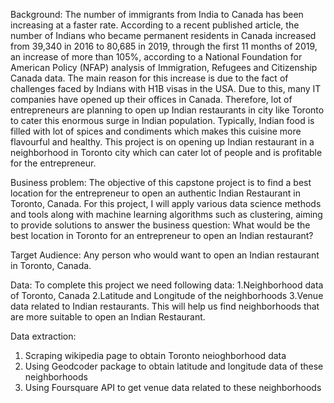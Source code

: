 Background:
The number of immigrants from India to Canada has been increasing at a faster rate. According to a recent published article, the number of Indians who became permanent residents in Canada increased from 39,340 in 2016 to 80,685 in 2019, through the first 11 months of 2019, an increase of more than 105%, according to a National Foundation for American Policy (NFAP) analysis of Immigration, Refugees and Citizenship Canada data. The main reason for this increase is due to the fact of challenges faced by Indians with H1B visas in the USA. Due to this, many IT companies have opened up their offices in Canada. Therefore, lot of entrepreneurs are planning to open up Indian restaurants in city like Toronto to cater this enormous surge in Indian population. Typically, Indian food is filled with lot of spices and condiments which makes this cuisine more flavourful and healthy. This project is on opening up Indian restaurant in a neighborhood in Toronto city which can cater lot of people and is profitable for the entrepreneur.

Business problem:
The objective of this capstone project is to find a best location for the entrepreneur to open an authentic Indian Restaurant in Toronto, Canada. For this project, I will apply various data science methods and tools along with machine learning algorithms such as clustering, aiming to provide solutions to answer the business question: What would be the best location in Toronto for an entrepreneur to open an Indian restaurant? 

Target Audience:
Any person who would want to open an Indian restaurant in Toronto, Canada.

Data:
To complete this project we need following data:
1.Neighborhood data of Toronto, Canada
2.Latitude and Longitude of the neighborhoods
3.Venue data related to Indian restaurants. This will help us find neighborhoods that are more suitable to open an Indian Restaurant.

Data extraction:
1. Scraping wikipedia page to obtain Toronto neioghborhood data
2. Using Geodcoder package to obtain latitude and longitude data of these neighborhoods 
3. Using Foursquare API to get venue data related to these neighborhoods 